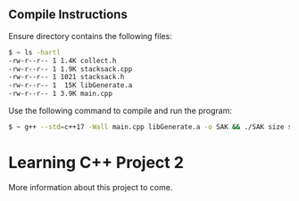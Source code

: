 ## Compile Instructions
Ensure directory contains the following files:
```bash
$ ~ ls -hartl
-rw-r--r-- 1 1.4K collect.h
-rw-r--r-- 1 1.9K stacksack.cpp
-rw-r--r-- 1 1021 stacksack.h
-rw-r--r-- 1  15K libGenerate.a
-rw-r--r-- 1 3.9K main.cpp
```
Use the following command to compile and run the program:
```bash
$ ~ g++ --std=c++17 -Wall main.cpp libGenerate.a -o SAK && ./SAK size seed
```
# Learning C++ Project 2
More information about this project to come.
